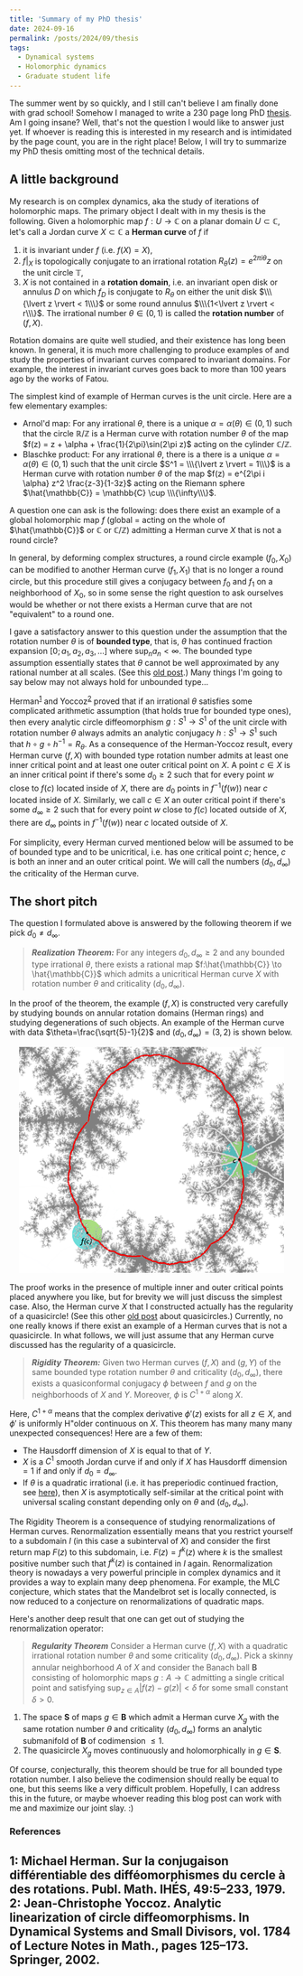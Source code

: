 ```yaml
---
title: 'Summary of my PhD thesis'
date: 2024-09-16
permalink: /posts/2024/09/thesis
tags:
  - Dynamical systems
  - Holomorphic dynamics
  - Graduate student life
---
```


The summer went by so quickly, and I still can't believe I am finally done with grad school! Somehow I managed to write a 230 page long PhD [thesis](/files/PhD_Thesis.pdf). Am I going insane? Well, that's not the question I would like to answer just yet. If whoever is reading this is interested in my research and is intimidated by the page count, you are in the right place! Below, I will try to summarize my PhD thesis omitting most of the technical details.

## A little background

My research is on complex dynamics, aka the study of iterations of holomorphic maps. The primary object I dealt with in my thesis is the following. Given a holomorphic map $f: U \to \mathbb{C}$ on a planar domain $U \subset \mathbb{C}$, let's call a Jordan curve $X \subset \mathbb{C}$ a **Herman curve** of $f$ if
1. it is invariant under $f$ (i.e. $f(X)=X$),
2. $f|_X$ is topologically conjugate to an irrational rotation $R_{\theta}(z) = e^{2\pi i \theta} z$ on the unit circle $\mathbb{T}$,
3. $X$ is not contained in a **rotation domain**, i.e. an invariant open disk or annulus $D$ on which $f_D$ is conjugate to $R_\theta$ on either the unit disk $\\\{\lvert z \rvert < 1\\\}$ or some round annulus $\\\{1<\lvert z \rvert < r\\\}$.
The irrational number $\theta \in (0,1)$ is called the **rotation number** of $(f,X)$.

Rotation domains are quite well studied, and their existence has long been known. In general, it is much more challenging to produce examples of and study the properties of invariant curves compared to invariant domains. For example, the interest in invariant curves goes back to more than 100 years ago by the works of Fatou.

The simplest kind of example of Herman curves is the unit circle. Here are a few elementary examples:
- Arnol'd map: For any irrational $\theta$, there is a unique $\alpha=\alpha(\theta) \in (0,1)$ such that the circle $\mathbb{R} / \mathbb{Z}$ is a Herman curve with rotation number $\theta$ of the map $f(z) = z + \alpha + \frac{1}{2\pi}\sin(2\pi z)$ acting on the cylinder $\mathbb{C}/\mathbb{Z}$.
- Blaschke product: For any irrational $\theta$, there is a there is a unique $\alpha=\alpha(\theta) \in (0,1)$ such that the unit circle $S^1 = \\\{\lvert z \rvert = 1\\\}$ is a Herman curve with rotation number $\theta$ of the map $f(z) = e^{2\pi i \alpha} z^2 \frac{z-3}{1-3z}$ acting on the Riemann sphere $\hat{\mathbb{C}} = \mathbb{C} \cup \\\{\infty\\\}$.

A question one can ask is the following: does there exist an example of a global holomorphic map $f$ (global = acting on the whole of $\hat{\mathbb{C}}$ or $\mathbb{C}$ or $\mathbb{C}/\mathbb{Z}$) admitting a Herman curve $X$ that is not a round circle?

In general, by deforming complex structures, a round circle example $(f_0,X_0)$ can be modified to another Herman curve $(f_1,X_1)$ that is no longer a round circle, but this procedure still gives a conjugacy between $f_0$ and $f_1$ on a neighborhood of $X_0$, so in some sense the right question to ask ourselves would be whether or not there exists a Herman curve that are not "equivalent" to a round one.

I gave a satisfactory answer to this question under the assumption that the rotation number $\theta$ is of **bounded type**, that is, $\theta$ has continued fraction expansion $[0;a_1,a_2,a_3,\ldots]$ where $\sup_n a_n < \infty$. The bounded type assumption essentially states that $\theta$ cannot be well approximated by any rational number at all scales. (See this [old post](/posts/2021/01/continued-fractions/).) Many things I'm going to say below may not always hold for unbounded type...

Herman<sup>[1](#fn2)</sup> and Yoccoz<sup>[2](#fn2)</sup> proved that if an irrational $\theta$ satisfies some complicated arithmetic assumption (that holds true for bounded type ones), then every analytic circle diffeomorphism $g:S^1 \to S^1$ of the unit circle with rotation number $\theta$ always admits an analytic conjugacy $h:S^1 \to S^1$ such that $h\circ g \circ h^{-1} = R_\theta$. As a consequence of the Herman-Yoccoz result, every Herman curve $(f,X)$ with bounded type rotation number admits at least one inner critical point and at least one outer critical point on $X$. A point $c \in X$ is an inner critical point if there's some $d_0 \geq 2$ such that for every point $w$ close to $f(c)$ located inside of $X$, there are $d_0$ points in $f^{-1}(f(w))$ near $c$ located inside of $X$. Similarly, we call $c \in X$ an outer critical point if there's some $d_\infty \geq 2$ such that for every point $w$ close to $f(c)$ located outside of $X$, there are $d_\infty$ points in $f^{-1}(f(w))$ near $c$ located outside of $X$.

For simplicity, every Herman curved mentioned below will be assumed to be of bounded type and to be unicritical, i.e. has one critical point $c$; hence, $c$ is both an inner and an outer critical point. We will call the numbers $(d_0,d_\infty)$ the criticality of the Herman curve.

## The short pitch

The question I formulated above is answered by the following theorem if we pick $d_0 \neq d_\infty$.

>**_Realization Theorem:_** For any integers $d_0, d_\infty \geq 2$ and any bounded type irrational $\theta$, there exists a rational map $f:\hat{\mathbb{C}} \to \hat{\mathbb{C}}$ which admits a unicritical Herman curve $X$ with rotation number $\theta$ and criticality $(d_0,d_\infty)$.

In the proof of the theorem, the example $(f,X)$ is constructed very carefully by studying bounds on annular rotation domains (Herman rings) and studying degenerations of such objects. An example of the Herman curve with data $\theta=\frac{\sqrt{5}-1}{2}$ and $(d_0,d_\infty)=(3,2)$ is shown below.

<p align="center">
  <img src="/images/2-4-golden.png" width="470" height="400" />
</p>

The proof works in the presence of multiple inner and outer critical points placed anywhere you like, but for brevity we will just discuss the simplest case. Also, the Herman curve $X$ that I constructed actually has the regularity of a quasicircle! (See this other [old post](/posts/2021/12/quasicircles) about quasicircles.) Currently, no one really knows if there exist an example of a Herman curves that is not a quasicircle. In what follows, we will just assume that any Herman curve discussed has the regularity of a quasicircle.

>**_Rigidity Theorem:_** Given two Herman curves $(f, X)$ and $(g,Y)$ of the same bounded type rotation number $\theta$ and criticality $(d_0,d_\infty)$, there exists a quasiconformal conjugacy $\phi$ between $f$ and $g$ on the neighborhoods of $X$ and $Y$. Moreover, $\phi$ is $C^{1+\alpha}$ along $X$.

Here, $C^{1+\alpha}$ means that the complex derivative $\phi'(z)$ exists for all $z \in X$, and $\phi'$ is uniformly H\"older continuous on $X$. This theorem has many many many unexpected consequences! Here are a few of them:
- The Hausdorff dimension of $X$ is equal to that of $Y$.
- $X$ is a $C^1$ smooth Jordan curve if and only if $X$ has Hausdorff dimension $= 1$ if and only if $d_0=d_\infty$.
- If $\theta$ is a quadratic irrational (i.e. it has preperiodic continued fraction, see [here](/posts/2021/01/continued-fractions/)), then $X$ is asymptotically self-similar at the critical point with universal scaling constant depending only on $\theta$ and $(d_0,d_\infty)$.

The Rigidity Theorem is a consequence of studying renormalizations of Herman curves. Renormalization essentially means that you restrict yourself to a subdomain $I$ (in this case a subinterval of $X$) and consider the first return map $F(z)$ to this subdomain, i.e. $F(z) = f^k(z)$ where $k$ is the smallest positive number such that $f^k(z)$ is contained in $I$ again. Renormalization theory is nowadays a very powerful principle in complex dynamics and it provides a way to explain many deep phenomena. For example, the MLC conjecture, which states that the Mandelbrot set is locally connected, is now reduced to a conjecture on renormalizations of quadratic maps.

Here's another deep result that one can get out of studying the renormalization operator:

>**_Regularity Theorem_** Consider a Herman curve $(f,X)$ with a quadratic irrational rotation number $\theta$ and some criticality $(d_0,d_\infty)$. Pick a skinny annular neighborhood $A$ of $X$ and consider the Banach ball $\mathbf{B}$ consisting of holomorphic maps $g: A \to \mathbb{C}$ admitting a single critical point and satisfying $\sup_{z\in A}|f(z)-g(z)|<\delta$ for some small constant $\delta>0$.
1. The space $\mathbf{S}$ of maps $g \in \mathbf{B}$ which admit a Herman curve $X_g$ with the same rotation number $\theta$ and criticality $(d_0,d_\infty)$ forms an analytic submanifold of $\mathbf{B}$ of codimension $\leq 1$.
2. The quasicircle $X_g$ moves continuously and holomorphically in $g \in \mathbf{S}$.

Of course, conjecturally, this theorem should be true for all bounded type rotation number. I also believe the codimension should really be equal to one, but this seems like a very difficult problem. Hopefully, I can address this in the future, or maybe whoever reading this blog post can work with me and maximize our joint slay. :)

### References
<a name="fn1">1</a>: Michael Herman. Sur la conjugaison différentiable des difféomorphismes du cercle à des rotations. Publ. Math. IHÉS, 49:5–233, 1979.   
<a name="fn2">2</a>: Jean-Christophe Yoccoz. Analytic linearization of circle diffeomorphisms. In Dynamical Systems and Small Divisors, vol. 1784 of Lecture Notes in Math., pages 125–173. Springer, 2002.
------
